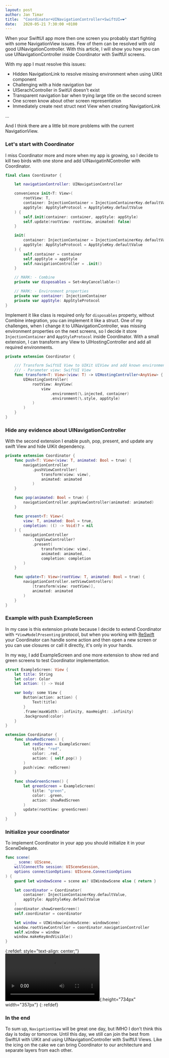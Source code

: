 ```yaml
---
layout: post
author: Jan Timar
title:  "Coordinator+UINavigationController+SwiftUI=❤️"
date:   2020-05-21 7:30:00 +0100
---
```


When your SwiftUI app more then one screen you probably start fighting with some NavigationView issues. Few of them can be resolved with old good UINavigationController. With this article, I will show you how you can use UINavigationController inside Coordinator with SwiftUI screens.

With my app I must resolve this issues:
- Hidden NavigationLink to resolve missing environment when using UIKit component
- Challenging with a hide navigation bar
- UISerachController in SwitUI doesn't exist
- Transparent navigation bar when trying large title on the second screen
- One screen know about other screen representation
- Immediately create next struct next View when creating NavigationLink

... 

And I think there are a little bit more problems with the current NavigationView.

### Let's start with Coordinator

I miss Coordinator more and more when my app is growing, so I decide to kill two birds with one stone and add UINavigatinNController with Coordinator.

```swift
final class Coordinator {

    let navigationController: UINavigationController

    convenience init<T: View>(
        rootView: T,
        container: InjectionContainer = InjectionContainerKey.defaultValue,
        appStyle: AppStyleProtocol = AppStyleKey.defaultValue
    ) {
        self.init(container: container, appStyle: appStyle)
        self.update(rootView: rootView, animated: false)
    }

    init(
        container: InjectionContainer = InjectionContainerKey.defaultValue,
        appStyle: AppStyleProtocol = AppStyleKey.defaultValue
    ) {
        self.container = container
        self.appStyle = appStyle
        self.navigationController = .init()
    }

    // MARK: - Combine
    private var disposables = Set<AnyCancellable>()

    // MARK: - Environment properties
    private var container: InjectionContainer
    private var appStyle: AppStyleProtocol
}
```

Implement it like class is required only for `disposables` property, without Combine integration, you can implement it like a struct. One of my challenges, when I change it to UINavigationController, was missing environment properties on the next screens, so I decide it store `InjectionContainer` and `AppStyleProtocol` inside Coordinator. With a small extension, I can transform any View to UIHostingController and add all required environments.

```swift
private extension Coordinator {

    /// Transform SwiftUI View to UIKit UIView and add known environment properties
    /// - Parameter view: SwiftUI View
    func transform<T: View>(view: T) -> UIHostingController<AnyView> {
        UIHostingController(
            rootView: AnyView(
                view
                    .environment(\.injected, container)
                    .environment(\.style, appStyle)
            )
        )
    }
}
```

### Hide any evidence about UINavigationController

With the second extension I enable push, pop, present, and update any swift View and hide UIKit dependency.

```swift
private extension Coordinator {
    func push<T: View>(view: T, animated: Bool = true) {
        navigationController
            .pushViewController(
                transform(view: view),
                animated: animated
            )
    }

    func pop(animated: Bool = true) {
        navigationController.popViewController(animated: animated)
    }

    func present<T: View>(
        view: T, animated: Bool = true,
        completion: (() -> Void)? = nil
    ) {
        navigationController
            .topViewController?
            .present(
                transform(view: view),
                animated: animated,
                completion: completion
        )
    }

    func update<T: View>(rootView: T, animated: Bool = true) {
        navigationController.setViewControllers(
            [transform(view: rootView)],
            animated: animated
        )
    }
}
```
### Example with push ExampleScreen

In my case is this extension private because I decide to extend Coordinator with `*ViewModelPresenting` protocol, but when you working with [ReSwift][1] your Coordinator can handle some action and then open a new screen or you can use closures or call it directly, it's only in your hands.

In my way, I add ExampleScreen and one more extension to show red and green screens to test Coordinator implementation.

```swift
struct ExampleScreen: View {
    let title: String
    let color: Color
    let action: () -> Void

    var body: some View {
        Button(action: action) {
            Text(title)
        }
        .frame(maxWidth: .infinity, maxHeight: .infinity)
        .background(color)
    }
}

extension Coordinator {
    func showRedScreen() {
        let redScreen = ExampleScreen(
            title: "red",
            color: .red,
            action: { self.pop() }
        )
        push(view: redScreen)
    }

    func showGreenScreen() {
        let greenScreen = ExampleScreen(
            title: "green",
            color: .green,
            action: showRedScreen
        )
        update(rootView: greenScreen)
    }
}
```

### Initialize your coordinator

To implement Coordinator in your app you should initialize it in your SceneDelegate.

```swift
func scene(
	_ scene: UIScene,
	willConnectTo session: UISceneSession,
	options connectionOptions: UIScene.ConnectionOptions
) {
	guard let windowScene = scene as? UIWindowScene else { return }

    let coordinator = Coordinator(
        container: InjectionContainerKey.defaultValue,
        appStyle: AppStyleKey.defaultValue
    )
    coordinator.showGreenScreen()
    self.coordinator = coordinator

    let window = UIWindow(windowScene: windowScene)
    window.rootViewController = coordinator.navigationController
	self.window = window
	window.makeKeyAndVisible()
}
```

{:refdef: style="text-align: center;"}
![Coordinator](/assets/Coordinator/coordinator.mov){:height="734px" width="357px"}
{: refdef}

### In the end

To sum up, `NavigationView` will be great one day, but IMHO I don't think this day is today or tomorrow. Until this day, we still can join the best from SwiftUI with UIKit and using UINavigationController with SwiftUI Views. Like the icing on the cake we can bring Coordinator to our architecture and separate layers from each other.

[1]:https://github.com/ReSwift/ReSwift